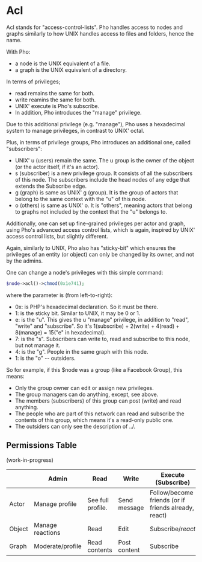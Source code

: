 # Acl

Acl stands for "access-control-lists". Pho handles access to nodes and graphs similarly to how UNIX handles access to files and folders, hence the name.

With Pho:

* a node is the UNIX equivalent of a file.
* a graph is the UNIX equivalent of a directory.

In terms of privileges;

* read remains the same for both.
* write reamins the same for both.
* UNIX' execute is Pho's subscribe.
* In addition, Pho introduces the "manage" privilege.

Due to this additional privilege (e.g. "manage"), Pho uses a hexadecimal system to manage privileges, in contrast to UNIX' octal.

Plus, in terms of privilege groups, Pho introduces an additional one, called "subscribers":

* UNIX' u (users) remain the same. The u group is the owner of the object (or the actor itself, if it's an actor).
* s (subscriber) is a new privilege group. It consists of all the subscribers of this node. The subscribers include the head nodes of any edge that extends the Subscribe edge. 
* g (graph) is same as UNIX' g (group). It is the group of actors that belong to the same context with the "u" of this node.
* o (others) is same as UNIX' o. It is "others", meaning actors that belong to graphs not included by the context that the "u" belongs to.

Additionally, one can set up fine-grained privileges per actor and graph, using Pho's advanced access control lists, which is again, inspired by UNIX' access control lists, but slightly different.

Again, similarly to UNIX, Pho also has "sticky-bit" which ensures the privileges of an entity (or object) can only be changed by its owner, and not by the admins.

One can change a node's privileges with this simple command:

```php
$node->acl()->chmod(0x1e741);
```

where the parameter is (from left-to-right):

* 0x: is PHP's hexadecimal declaration. So it must be there.
* 1: is the sticky bit. Similar to UNIX, it may be 0 or 1.
* e: is the "u". This gives the u "manage" privilege, in addition to "read", "write" and "subscribe". So it's 1(subscribe) + 2(write) + 4(read) + 8(manage) = 15("e" in hexadecimal).
* 7: is the "s". Subscribers can write to, read and subscribe to this node, but not manage it.
* 4: is the "g". People in the same graph with this node.
* 1: is the "o" -- outsiders.

So for example, if this $node was a group (like a Facebook Group), this means:

* Only the group owner can edit or assign new privileges.
* The group managers can do anything, except, see above.
* The members (subscribers) of this group can post (write) and read anything.
* The people who are part of this network can read and subscribe the contents of this group, which means it's a read-only public one.
* The outsiders can only see the description of ../. 

## Permissions Table

(work-in-progress)

|           | Admin            | Read               | Write          | Execute (Subscribe)
| --------- | ---------------- | ------------------ | -------------- | --------------------
| Actor     | Manage profile   | See full profile.  | Send message   | Follow/become friends (or if friends already, react)
| Object    | Manage reactions | Read               | Edit           | Subscribe/*react*
| Graph     | Moderate/profile | Read contents      | Post content   | Subscribe
